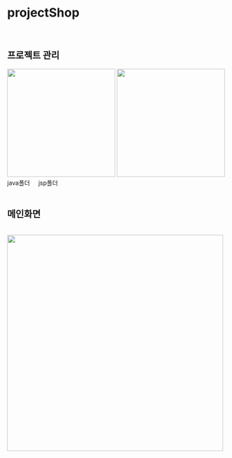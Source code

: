 # projectShop
</br>
<h2>프로젝트 관리</h2>
<div>
<img width="250" src="https://user-images.githubusercontent.com/61183586/84055580-fde2d280-a9ef-11ea-94d7-32e94e18d57b.jpg">
<img width="250" src="https://user-images.githubusercontent.com/61183586/84056491-4058df00-a9f1-11ea-9745-d1cedd42129e.png">
</br>
java폴더 &nbsp;&nbsp;&nbsp; jsp폴더
</div>
</br>
<h2>메인화면</h2>
</br>
<div>
<img width="500" src="https://user-images.githubusercontent.com/61183586/84055960-85c8dc80-a9f0-11ea-99b5-21be8ac8c0fd.jpg">
</div>

